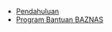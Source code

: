 - [Pendahuluan](/ "Zawa Documentation - User Baznaz")
- [Program Bantuan BAZNAS](/baznas.md)
<!-- - [Commands & Paths](/336fc74be99f31a1b31a979721b38bf3.md "Zawa Documentation - Tim QC")
- [Operators](/operators.md)
- [Branching](/branching.md)
- [Loops & Iterables](/loops.md)
- [Functions](/functions.md)
- [Conventions](/conventions.md)
- [Interpreters](/interpreters.md)
- [Formal Grammar](/formal-grammar.md) -->
